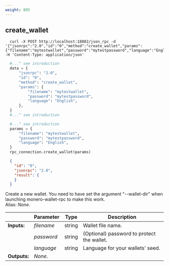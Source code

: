 ```yaml
---
weight: 805
---
```


## **create_wallet**

```shell
  curl -X POST http://localhost:18082/json_rpc -d '{"jsonrpc":"2.0","id":"0","method":"create_wallet","params":{"filename":"mytestwallet","password":"mytestpassword","language":"English"}}' -H 'Content-Type: application/json'
```
```python
  #...^ see introduction
  data = {
      "jsonrpc": "2.0",
      "id": "0",
      "method": "create_wallet",
      "params": {
          "filename": "mytestwallet",
          "password": "mytestpassword",
          "language": "English",
      },
  }
  #...^ see introduction
```
```py
  #...^ see introduction
  params = {
      "filename": "mytestwallet",
      "password": "mytestpassword",
      "language": "English",
  }
  rpc_connection.create_wallet(params)
```
```json
  {
    "id": "0",
    "jsonrpc": "2.0",
    "result": {
    }
  }
```
Create a new wallet. You need to have set the argument "--wallet-dir" when launching monero-wallet-rpc to make this work.  
Alias: *None*.  

|             | Parameter  | Type   | Description
| ---         | ---        | ---    | ---
|**Inputs:**  | *filename* | string | Wallet file name.
|             | *password* | string | (Optional) password to protect the wallet.
|             | *language* | string | Language for your wallets' seed.
|**Outputs:** | *None*.    |        |